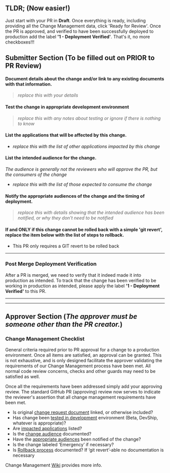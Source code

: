 ## TLDR; (Now easier!)

Just start with your PR in **Draft**. Once everything is ready, including providing all the Change Management data, click 'Ready for Review'. Once the PR is approved, and verified to have been successfully deployed to production add the label **'1 - Deployment Verified'**. That's it, no more checkboxes!!!

## Submitter Section (To be filled out on PRIOR to PR Review)

#### Document details about the change and/or link to any existing documents with that information.

> *replace this with your details*

#### Test the change in appropriate development environment

> *replace this with any notes about testing or ignore if there is nothing to know*

#### List the applications that will be affected by this change.

- *replace this with the list of other applications impacted by this change*

#### List the intended audience for the change.

*The audience is generally not the reviewers who will approve the PR, but the consumers of the change*

- *replace this with the list of those expected to consume the change*

#### Notify the appropriate audiences of the change and the timing of deployment.

> *replace this with details showing that the intended audience has been notified, or why they don't need to be notified*


#### If and ONLY if this change cannot be rolled back with a simple 'git revert', replace the item below with the list of steps to rollback.

- This PR only requires a GIT revert to be rolled back

---

### Post Merge Deployment Verification

After a PR is merged, we need to verify that it indeed made it into production as intended. To track that the change has been verified to be working in production as intended, please apply the label **'1 - Deployment Verified'** to this PR.

---

---

## Approver Section (*The approver must be someone other than the PR creator.*)

### Change Management Checklist

General criteria required prior to PR approval for a change to a production environment. Once all items are satisfied, an approval can be granted. This is not exhaustive, and is only designed facilitate the approver validating the requirements of our Change Management process have been met.  All normal code review concerns, checks and other guards may need to be satisfied as well. 

Once all the requirements have been addressed simply add your approving review. The standard GitHub PR (approving) review now serves to indicate the reviewer's assertion that all change management requirements have been met.

- Is original [change request document](#document-details-about-the-change-andor-link-to-any-existing-documents-with-that-information) linked, or otherwise included?
- Has change been [tested in development](#test-the-change-in-appropriate-development-environment) environment (Beta, DevShip, whatever is appropriate)?
- Are [impacted applications](#list-the-applications-that-will-be-affected-by-this-change) listed?
- Is the [change audience](#list-the-applications-that-will-be-affected-by-this-change) documented?
- Have the [appropriate audiences](#notify-the-appropriate-audiences-of-the-change-and-the-timing-of-deployment) been notified of the change?
- Is the change labeled ‘Emergency’ if necessary?
- Is [Rollback process](#if-and-only-if-this-change-cannot-be-rolled-back-with-a-simple-git-revert-document-the-rollback-procedures) documented? If ‘git revert’-able no documentation is necessary

Change Management [Wiki](https://github.com/glg/change-control/wiki/Change-Management) provides more info.

[//]: <> (This is a hidden indicator used to help identify PRs using this template: d7ffeb8bd9f84f169ea3694cf410fdcc)

